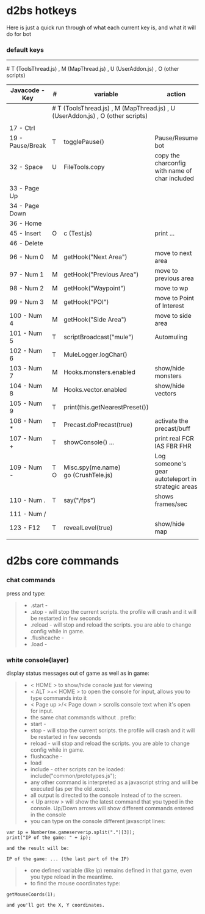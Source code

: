 # d2bs hotkeys

Here is just a quick run through of what each current key is, and what it will do for bot

### default keys

---
\# T (ToolsThread.js) , M (MapThread.js) , U (UserAddon.js) , O (other scripts)

| __Javacode - Key__ | # | __variable__ | __action__ |
|---|---|---|---|
| <td colspan=4> \# T (ToolsThread.js) , M (MapThread.js) , U (UserAddon.js) , O (other scripts)
|   |   |   |   |
| 17 - Ctrl |   |   |   |
| 19 - Pause/Break  | T | togglePause() | Pause/Resume bot |
| 32 - Space | U | FileTools.copy | copy the charconfig with name of char included |
| 33 - Page Up |   |   |   |
| 34 - Page Down |   |   |   |
| 36 - Home |   |   |   |
| 45 - Insert | O | c (Test.js) | print ... |
| 46 - Delete |   |   |   |
| 96 - Num 0 | M | getHook("Next Area") | move to next area |
| 97 - Num 1 | M | getHook("Previous Area") | move to previous area |
| 98 - Num 2 | M | getHook("Waypoint") | move to wp |
| 99 - Num 3 | M | getHook("POI") | move to Point of Interest |
| 100 - Num 4 | M | getHook("Side Area") | move to side area |
| 101 - Num 5 | T | scriptBroadcast("mule") | Automuling |
| 102 - Num 6 | T | MuleLogger.logChar() |   |
| 103 - Num 7 | M | Hooks.monsters.enabled | show/hide monsters |
| 104 - Num 8 | M | Hooks.vector.enabled | show/hide vectors |
| 105 - Num 9 | T | print(this.getNearestPreset()) |   |
| 106 - Num * | T | Precast.doPrecast(true) | activate the precast/buff |
| 107 - Num + | T | showConsole() ... | print real FCR IAS FBR FHR |
| 109 - Num - | T <br/> O | Misc.spy(me.name) <br/> go (CrushTele.js) | Log someone's gear <br/> autoteleport in strategic areas |
| 110 - Num . | T | say("/fps") | shows frames/sec |
| 111 - Num / |   |   |   |
| 123 - F12  | T | revealLevel(true) | show/hide map |
|   |   |   |   |

# d2bs core commands

### chat commands

press and type:

> * .start -
> * .stop - will stop the current scripts. the profile will crash and it will be restarted in few seconds
> * .reload - will stop and reload the scripts. you are able to change config while in game.
> * .flushcache -
> * .load -

### white console(layer)

display status messages out of game as well as in game:

> * < HOME > to show/hide console just for viewing
> * < ALT >+< HOME > to open the console for input, allows you to type commands into it
> * < Page up >/< Page down > scrolls console text when it's open for input.
> * the same chat commands without . prefix:
> * start -
> * stop - will stop the current scripts. the profile will crash and it will be restarted in few seconds
> * reload - will stop and reload the scripts. you are able to change config while in game.
> * flushcache -
> * load
> * include - other scripts can be loaded: include("common/prototypes.js");
> * any other command is interpreted as a javascript string and will be executed (as per the old .exec).
> * all output is directed to the console instead of to the screen.
> * < Up arrow > will show the latest command that you typed in the console. Up/Down arrows will show different commands entered in the console
> * you can type on the console different javascript lines:

    var ip = Number(me.gameserverip.split(".")[3]);
    print("IP of the game: " + ip);

``` and the result will be: ```

    IP of the game: ... (the last part of the IP)

> * one defined variable (like ip) remains defined in that game, even you type reload in the meantime.
> * to find the mouse coordinates type:

    getMouseCoords(1);

``` and you'll get the X, Y coordinates. ```


